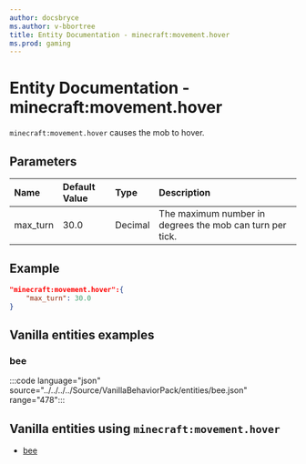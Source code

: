 ```yaml
---
author: docsbryce
ms.author: v-bbortree
title: Entity Documentation - minecraft:movement.hover
ms.prod: gaming
---
```


# Entity Documentation - minecraft:movement.hover

`minecraft:movement.hover` causes the mob to hover.

## Parameters

|Name |Default Value  |Type  |Description  |
|:----------|:----------|:----------|:----------|
| max_turn| 30.0| Decimal| The maximum number in degrees the mob can turn per tick. |

## Example

```json
"minecraft:movement.hover":{
    "max_turn": 30.0
}
```

## Vanilla entities examples

### bee

:::code language="json" source="../../../../Source/VanillaBehaviorPack/entities/bee.json" range="478":::

## Vanilla entities using `minecraft:movement.hover`

- [bee](../../../../Source/VanillaBehaviorPack_Snippets/entities/bee.md)